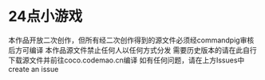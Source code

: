 # 24点小游戏
本作品开放二次创作，但所有经二次创作得到的源文件必须经commandpig审核后方可编译
本作品源文件禁止任何人以任何方式分发
需要历史版本的请在此自行下载源文件并前往coco.codemao.cn编译
如有任何问题，请在上方Issues中create an issue
